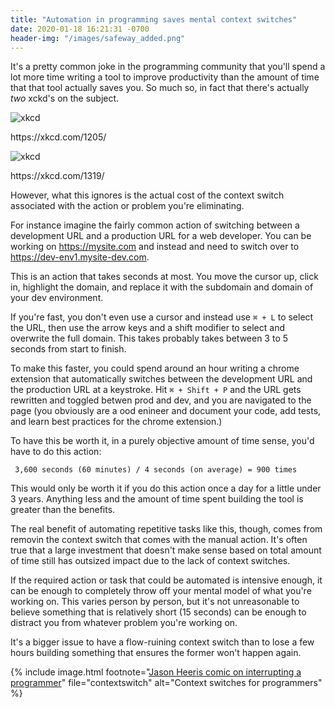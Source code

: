 ```yaml
---
title: "Automation in programming saves mental context switches"
date: 2020-01-18 16:21:31 -0700
header-img: "/images/safeway_added.png"
---
```


It's a pretty common joke in the programming community that you'll spend a lot more time writing a tool to improve productivity than the amount of time that that tool actually saves you. So much so, in fact that there's actually *two* xckd's on the subject.

<img alt="xkcd" class="centered-image" src="https://imgs.xkcd.com/comics/is_it_worth_the_time.png">
<p class="footnote">https://xkcd.com/1205/</p>

<img alt="xkcd" class="centered-image" src="https://imgs.xkcd.com/comics/automation.png">
<p class="footnote">https://xkcd.com/1319/</p>

However, what this ignores is the actual cost of the context switch associated with the action or problem you're eliminating. 

For instance imagine the fairly common action of switching between a development URL and a production URL for a web developer. You can be working on https://mysite.com and instead and need to switch over to https://dev-env1.mysite-dev.com.

This is an action that takes seconds at most. You move the cursor up, click in, highlight the domain, and replace it with the subdomain and domain of your dev environment.

If you're fast, you don't even use a cursor and instead use `⌘ + L` to select the URL, then use the arrow keys and a shift modifier to select and overwrite the full domain. This takes probably takes between 3 to 5 seconds from start to finish. 

To make this faster, you could spend around an hour writing a chrome extension that automatically switches between the development URL and the production URL at a keystroke. Hit `⌘ + Shift + P` and the URL gets rewritten and toggled betwen prod and dev, and you are navigated to the page (you obviously are a ood enineer and document your code, add tests, and learn best practices for the chrome extension.)


To have this be worth it, in a purely objective amount of time sense, you'd have to do this action:
```
 3,600 seconds (60 minutes) / 4 seconds (on average) = 900 times
 ```

This would only be worth it if you do this action once a day for a little under 3 years. Anything less and the amount of time spent building the tool is greater than the benefits.

The real benefit of automating repetitive tasks like this, though, comes from removin the context switch that comes with the manual action. It's often true that a large investment that doesn't make sense based on total amount of time still has outsized impact due to the lack of context switches. 

If the required action or task that could be automated is intensive enough, it can be enough to completely throw off your mental model of what you're working on. This varies person by person, but it's not unreasonable to believe something that is relatively short (15 seconds) can be enough to distract you from whatever problem you're working on.

It's a bigger issue to have a flow-ruining context switch than to lose a few hours building something that ensures the former won't happen again. 

{% include image.html footnote="<a href='https://twitter.com/detly/status/394755439314755584'>Jason Heeris comic on interrupting a programmer</a>" file="contextswitch" alt="Context switches for programmers" %}